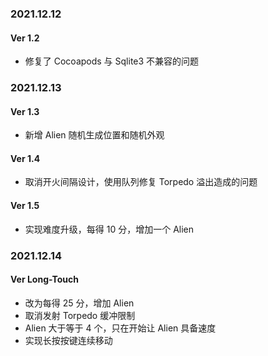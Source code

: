 ### 2021.12.12
#### Ver 1.2
- 修复了 Cocoapods 与 Sqlite3 不兼容的问题
### 2021.12.13
#### Ver 1.3
- 新增 Alien 随机生成位置和随机外观
#### Ver 1.4
- 取消开火间隔设计，使用队列修复 Torpedo 溢出造成的问题
#### Ver 1.5
- 实现难度升级，每得 10 分，增加一个 Alien
### 2021.12.14
#### Ver Long-Touch
- 改为每得 25 分，增加 Alien
- 取消发射 Torpedo 缓冲限制
- Alien 大于等于 4 个，只在开始让 Alien 具备速度
- 实现长按按键连续移动
